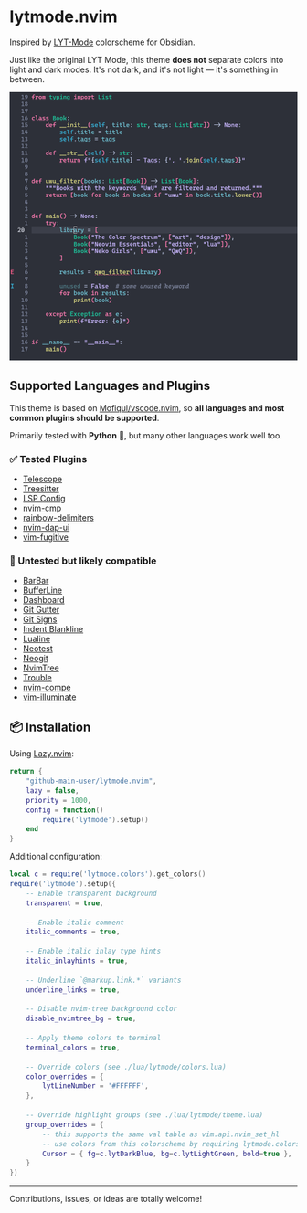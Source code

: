# lytmode.nvim

Inspired by [LYT-Mode](https://github.com/nickmilo/LYT-Mode) colorscheme for Obsidian.

Just like the original LYT Mode, this theme **does not** separate colors into light and dark modes.
It's not dark, and it's not light — it's something in between.


![Demo Screenshot](https://raw.githubusercontent.com/github-main-user/lytmode.nvim/main/demo.png)


## Supported Languages and Plugins

This theme is based on [Mofiqul/vscode.nvim](https://github.com/Mofiqul/vscode.nvim), so **all languages and most common plugins should be supported**.

Primarily tested with **Python** 🐍, but many other languages work well too.

### ✅ Tested Plugins

- [Telescope](https://github.com/nvim-telescope/telescope.nvim)  
- [Treesitter](https://github.com/nvim-treesitter/nvim-treesitter)  
- [LSP Config](https://github.com/neovim/nvim-lspconfig)  
- [nvim-cmp](https://github.com/hrsh7th/nvim-cmp)  
- [rainbow-delimiters](https://gitlab.com/HiPhish/rainbow-delimiters.nvim)
- [nvim-dap-ui](https://github.com/rcarriga/nvim-dap-ui)
- [vim-fugitive](https://github.com/tpope/vim-fugitive.git)

### 🧪 Untested but likely compatible

- [BarBar](https://github.com/romgrk/barbar.nvim)
- [BufferLine](https://github.com/akinsho/nvim-bufferline.lua)
- [Dashboard](https://github.com/glepnir/dashboard-nvim)
- [Git Gutter](https://github.com/airblade/vim-gitgutter)
- [Git Signs](https://github.com/lewis6991/gitsigns.nvim)
- [Indent Blankline](https://github.com/lukas-reineke/indent-blankline.nvim)
- [Lualine](https://github.com/hoob3rt/lualine.nvim)
- [Neotest](https://github.com/nvim-neotest/neotest)
- [Neogit](https://github.com/NeogitOrg/neogit)
- [NvimTree](https://github.com/kyazdani42/nvim-tree.lua)
- [Trouble](https://github.com/folke/trouble.nvim)
- [nvim-compe](https://github.com/hrsh7th/nvim-compe)
- [vim-illuminate](https://github.com/RRethy/vim-illuminate)

## 📦 Installation

Using [Lazy.nvim](https://github.com/folke/lazy.nvim):

```lua
return {
    "github-main-user/lytmode.nvim",
    lazy = false,
    priority = 1000,
    config = function()
        require('lytmode').setup()
    end
}
```

Additional configuration:

```lua
local c = require('lytmode.colors').get_colors()
require('lytmode').setup({
    -- Enable transparent background
    transparent = true,

    -- Enable italic comment
    italic_comments = true,

    -- Enable italic inlay type hints
    italic_inlayhints = true,

    -- Underline `@markup.link.*` variants
    underline_links = true,

    -- Disable nvim-tree background color
    disable_nvimtree_bg = true,

    -- Apply theme colors to terminal
    terminal_colors = true,

    -- Override colors (see ./lua/lytmode/colors.lua)
    color_overrides = {
        lytLineNumber = '#FFFFFF',
    },

    -- Override highlight groups (see ./lua/lytmode/theme.lua)
    group_overrides = {
        -- this supports the same val table as vim.api.nvim_set_hl
        -- use colors from this colorscheme by requiring lytmode.colors!
        Cursor = { fg=c.lytDarkBlue, bg=c.lytLightGreen, bold=true },
    }
})
```

---
Contributions, issues, or ideas are totally welcome!
